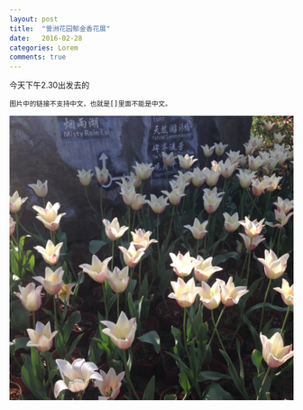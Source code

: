 ```yaml
---
layout: post
title:  "訾洲花园郁金香花展"
date:   2016-02-28 
categories: Lorem
comments: true
---
```

今天下午2.30出发去的

~~~
图片中的链接不支持中文，也就是[]里面不能是中文。
~~~

![flower](/img/IMG_2640.JPG)



